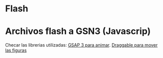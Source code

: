 # Flash
# Archivos flash a  GSN3 (Javascrip)

Checar las librerias utilizadas:
    [GSAP 3 para animar](https://greensock.com/docs/).
    [Draggable para mover las figuras](https://greensock.com/docs/v3/Plugins/Draggable)






